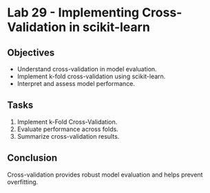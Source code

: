 # Lab 29 - Implementing Cross-Validation in scikit-learn

## Objectives
- Understand cross-validation in model evaluation.
- Implement k-fold cross-validation using scikit-learn.
- Interpret and assess model performance.

## Tasks
1. Implement k-Fold Cross-Validation.
2. Evaluate performance across folds.
3. Summarize cross-validation results.

## Conclusion
Cross-validation provides robust model evaluation and helps prevent overfitting.
